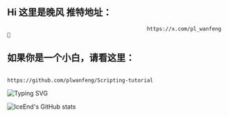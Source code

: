 ## Hi 这里是晚风 推特地址：
                                                 https://x.com/pl_wanfeng 👋
## 如果你是一个小白，请看这里：
                                        https://github.com/plwanfeng/Scripting-tutorial
                                  
![Typing SVG](https://readme-typing-svg.demolab.com/?lines=崇尚科学，通过每一根毛验证加密领域的算法最优解)

![IceEnd's GitHub stats](https://github-immortality.vercel.app/api?username=plwanfeng)


<!--
**plwanfeng/plwanfeng** is a ✨ _special_ ✨ repository because its `README.md` (this file) appears on your GitHub profile.

Here are some ideas to get you started:

- 🔭 I’m currently working on ...
- 🌱 I’m currently learning ...
- 👯 I’m looking to collaborate on ...
- 🤔 I’m looking for help with ...
- 💬 Ask me about ...
- 📫 How to reach me: ...
- 😄 Pronouns: ...
- ⚡ Fun fact: ...
-->
